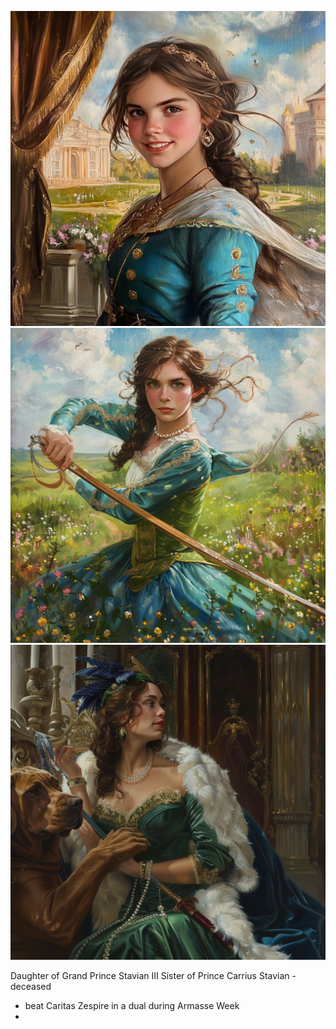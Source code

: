 ![](../assets/2defa6548e9101cf1d4f4db2b7b0d2fd.png)
![](../assets/36e87d3d0dfa4437fcc3ba44cbb33b9c.png)
![](../assets/37281c0b930967acbb31e258cdfa6a7f.png)

Daughter of Grand Prince Stavian III
Sister of Prince Carrius Stavian - deceased


- beat Caritas Zespire in a dual during Armasse Week
- 